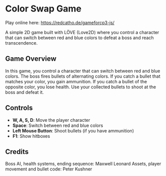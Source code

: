 # Color Swap Game

Play online here: https://redcatho.de/gameforcp3-js/

A simple 2D game built with LÖVE (Love2D) where you control a character that can switch between red and blue colors to defeat a boss and reach transcendence.

## Game Overview

In this game, you control a character that can switch between red and blue colors. The boss fires bullets of alternating colors. If you catch a bullet that matches your color, you gain ammunition. If you catch a bullet of the opposite color, you lose health. Use your collected bullets to shoot at the boss and defeat it.

## Controls

- **W, A, S, D**: Move the player character
- **Space**: Switch between red and blue colors
- **Left Mouse Button**: Shoot bullets (if you have ammunition)
- **F1**: Show hitboxes

## Credits
Boss AI, health systems, ending sequence: Maxwell Leonard
Assets, player movement and bullet code: Peter Kushner
